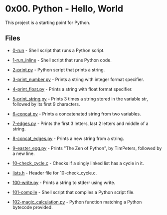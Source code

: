 # 0x00. Python - Hello, World

This project is a starting point for Python.

## Files

- [0-run](./0-run) - Shell script that runs a Python script.

- [1-run_inline](./1-run_inline) - Shell script that runs Python code.

- [2-print.py](./2-print.py) - Python script that prints a string.

- [3-print_number.py](./3-print_number.py) - Prints a string with integer format specifier.

- [4-print_float.py](./4-print_float.py) - Prints a string with float format specifier.

- [5-print_string.py](./5-print_string.py) - Prints 3 times a string stored in the variable str, followed by its first 9 characters.

- [6-concat.py](./6-concat.py) - Prints a concatenated string from two variables.

- [7-edges.py](./7-edges.py) - Prints the first 3 letters, last 2 letters and middle of a string.

- [8-concat_edges.py](./8-concat_edges.py) - Prints a new string from a string.

- [9-easter_egg.py](./9-easter_egg.py) - Prints "The Zen of Python", by TimPeters, followed by a new line.

- [10-check_cycle.c](./10-check_cycle.c) - Checks if a singly linked list has a cycle in it.

- [lists.h](./lists.h) - Header file for 10-check_cycle.c.

- [100-write.py](./100-write.py) - Prints a string to stderr using write.

- [101-compile](./101-compile) - Shell script that compiles a Python script file.

- [102-magic_calculation.py](./102-magic_calculation.py) - Python function matching a Python bytecode provided.